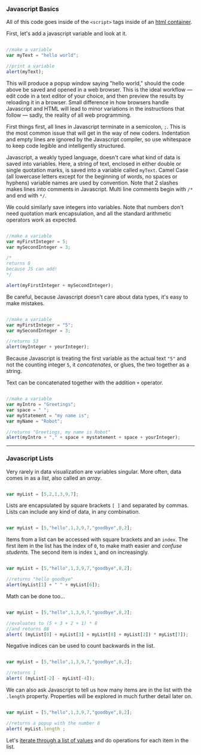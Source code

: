### Javascript Basics

All of this code goes inside of the `<script>` tags inside of an [html container](html_basics.md).

First, let's add a javascript variable and look at it.

```javascript

//make a variable
var myText = "hello world";

//print a variable
alert(myText);

```

This will produce a popup window saying "hello world," should the code above be saved and opened in a web browser. This is the ideal workflow — edit code in a text editor of your choice, and then preview the results by reloading it in a browser. Small difference in how browsers handle Javascript and HTML will lead to minor variations in the instructions that follow — sadly, the reality of all web programming.

First things first, all lines in Javascript terminate in a semicolon, `;`. This is the most common issue that will get in the way of new coders. Indentation and empty lines are ignored by the Javascript compiler, so use whitespace to keep code legible and intelligently structured.

Javascript, a weakly typed language, doesn't care what kind of data is saved into variables. Here, a string of text, enclosed in either double or single quotation marks, is saved into a variable called `myText`. Camel Case (all lowercase letters except for the beginning of words, no spaces or hyphens) variable names are used by convention. Note that 2 slashes makes lines into comments in Javascript. Multi line comments begin with `/*` and end with `*/`.

We could similarly save integers into variables. Note that numbers don't need quotation mark encapsulation, and all the standard arithmetic operators work as expected.

```javascript

//make a variable
var myFirstInteger = 5;
var mySecondInteger = 3;

/*
returns 8
because JS can add! 
*/

alert(myFirstInteger + mySecondInteger);

```

Be careful, because Javascript doesn't care about data types, it's easy to make mistakes.

```javascript

//make a variable
var myFirstInteger = "5";
var mySecondInteger = 3;

//returns 53
alert(myInteger + yourInteger);

```

Because Javascript is treating the first variable as the actual text `"5"` and not the counting integer `5`, it *concatenates*, or glues, the two together as a string.

Text can be concatenated together with the addition `+` operator.

```javascript

//make a variable
var myIntro = "Greetings";
var space = " ";
var myStatement = "my name is";
var myName = "Robot";

//returns "Greetings, my name is Robot"
alert(myIntro + "," + space + mystatement + space + yourInteger);

```


-----

### Javascript Lists

Very rarely in data visualization are variables singular. More often, data comes in as a *list*, also called an *array*.

```javascript

var myList = [5,2,1,3,9,7];

``` 

Lists are encapsulated by square brackets `[ ]` and separated by commas. Lists can include any kind of data, in any combination.

```javascript

var myList = [5,"hello",1,3,9,7,"goodbye",8,2];

``` 

Items from a list can be accessed with square brackets and an `index`. The first item in the list has the index of `0`, to make math easier and *confuse students*. The second item is index `1`, and on increasingly.

```javascript

var myList = [5,"hello",1,3,9,7,"goodbye",8,2];

//returns "hello goodbye"
alert(myList[1] + " " + myList[6]);

``` 

Math can be done too...

```javascript

var myList = [5,"hello",1,3,9,7,"goodbye",8,2];

//evaluates to (5 + 3 + 2 + 1) * 8
//and returns 88
alert( (myList[0] + myList[3] + myList[8] + myList[2]) * myList[7]);

``` 

Negative indices can be used to count backwards in the list.

```javascript

var myList = [5,"hello",1,3,9,7,"goodbye",8,2];

//returns 1
alert( (myList[-2] - myList[-4]);

``` 

We can also ask Javascript to tell us how many items are in the list with the `.length` property. Properties will be explored in much further detail later on.

```javascript

var myList = [5,"hello",1,3,9,7,"goodbye",8,2];

//returns a popup with the number 8
alert( myList.length ;

``` 

Let's [iterate through a list of values](loops.md) and do operations for each item in the list.

